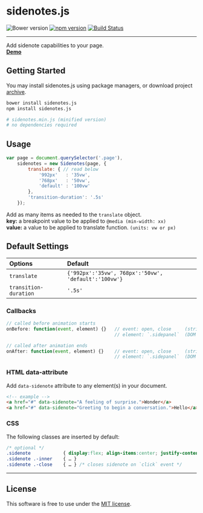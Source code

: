 # sidenotes.js
![Bower version](https://img.shields.io/bower/v/sidenotes.js.svg?style=flat)
[![npm version](https://img.shields.io/npm/v/sidenotes.js.svg?style=flat)](https://www.npmjs.com/package/sidenotes.js)
[![Build Status](https://travis-ci.org/bcorreia/sidenotes.js.svg?branch=master)](https://travis-ci.org/bcorreia/sidenotes.js)

---
Add sidenote capabilities to your page.<br />
[**Demo**](http://bcorreia.com/projects/sidenotes.js/src/demo.html)

## Getting Started
You may install sidenotes.js using package managers, or download project [archive](https://github.com/bcorreia/sidenotes.js/archive/master.zip).<br />
```bash
bower install sidenotes.js
npm install sidenotes.js

# sidenotes.min.js (minified version)
# no dependencies required
```

## Usage
```javascript
var page = document.querySelector('.page'),
    sidenotes = new Sidenotes(page, {
        translate: { // read below
            '992px'   : '35vw',
            '768px'   : '50vw',
            'default' : '100vw'
        },
        'transition-duration': '.5s'
    });
```
Add as many items as needed to the `translate` object.<br />
**key:** a breakpoint value to be applied to `@media (min-width: xx)`<br />
**value:** a value to be applied to translate function. `(units: vw or px)`

## Default Settings
| Options | Default
:--- | :---
| `translate` | `{'992px':'35vw', 768px':'50vw', 'default':'100vw'}`
| `transition-duration` | `'.5s'`

### Callbacks
```javascript
// called before animation starts
onBefore: function(event, element) {}   // event: open, close     (string)
                                        // element: `.sidepanel`  (DOM node)

// called after animation ends
onAfter: function(event, element) {}    // event: open, close     (string)
                                        // element: `.sidepanel`  (DOM node)
```

### HTML data-attribute
Add `data-sidenote` attribute to any element(s) in your document.
```html
<!-- example -->
<a href="#" data-sidenote="A feeling of surprise.">Wonder</a>
<a href="#" data-sidenote="Greeting to begin a conversation.">Hello</a>
```

### CSS
The following classes are inserted by default:
```css
/* optional */
.sidenote            { display:flex; align-items:center; justify-content:center; }
.sidenote .-inner    { … }
.sidenote .-close    { … } /* closes sidenote on `click` event */
```
---

## License
This software is free to use under the [MIT license](https://github.com/bcorreia/sidenotes.js/blob/master/license.md).
